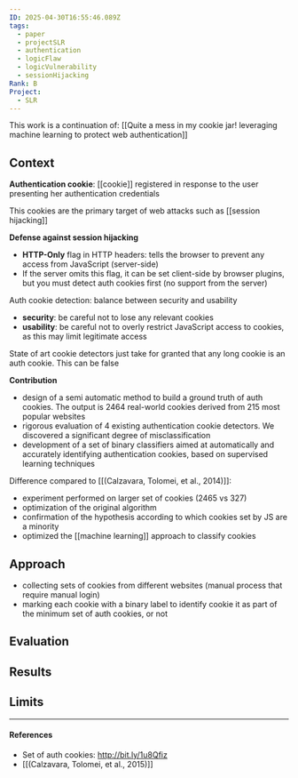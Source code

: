 ```yaml
---
ID: 2025-04-30T16:55:46.089Z
tags:
  - paper
  - projectSLR
  - authentication
  - logicFlaw
  - logicVulnerability
  - sessionHijacking
Rank: B
Project:
  - SLR
---
```

This work is a continuation of: [[Quite a mess in my cookie jar! leveraging machine learning to protect web authentication]]
## Context

**Authentication cookie**: [[cookie]] registered in response to the user presenting her authentication credentials

This cookies are the primary target of web attacks such as [[session hijacking]] 

**Defense against session hijacking**
- **HTTP-Only** flag in HTTP headers: tells the browser to prevent any access from JavaScript (server-side)
- If the server omits this flag, it can be set client-side by browser plugins, but you must detect auth cookies first (no support from the server)

Auth cookie detection: balance between security and usability
- **security**: be careful not to lose any relevant cookies
- **usability**: be careful not to overly restrict JavaScript access to cookies, as this may limit legitimate access

State of art cookie detectors just take for granted that any long cookie is an auth cookie. This can be false

**Contribution**
- design of a semi automatic method to build a ground truth of auth cookies. The output is 2464 real-world cookies derived from 215 most popular websites
- rigorous evaluation of 4 existing authentication cookie detectors. We discovered a significant degree of misclassification
- development of a set of binary classifiers aimed at automatically and accurately identifying authentication cookies, based on supervised learning techniques

Difference compared to [[(Calzavara, Tolomei, et al., 2014)]]:
- experiment performed on larger set of cookies (2465 vs 327)
- optimization of the original algorithm
- confirmation of the hypothesis according to which cookies set by JS are a minority
- optimized the [[machine learning]] approach to classify cookies

## Approach

- collecting sets of cookies from different websites (manual process that require manual login)
- marking each cookie with a binary label to identify cookie it as part of the minimum set of auth cookies, or not
## Evaluation


## Results


## Limits



---
#### References
- Set of auth cookies: http://bit.ly/1u8Qfiz
- [[(Calzavara, Tolomei, et al., 2015)]]

